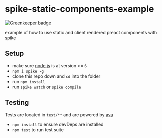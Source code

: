 # spike-static-components-example

[![Greenkeeper badge](https://badges.greenkeeper.io/static-dev/spike-static-components-example.svg)](https://greenkeeper.io/)

example of how to use static and client rendered preact components with spike

## Setup

- make sure [node.js](http://nodejs.org) is at version >= `6`
- `npm i spike -g`
- clone this repo down and `cd` into the folder
- run `npm install`
- run `spike watch` or `spike compile`

## Testing
Tests are located in `test/**` and are powered by [ava](https://github.com/sindresorhus/ava)
- `npm install` to ensure devDeps are installed
- `npm test` to run test suite
